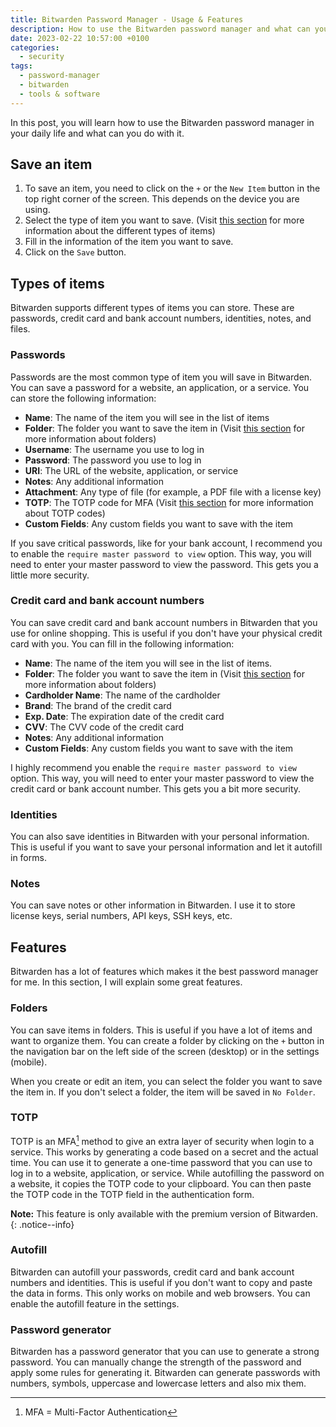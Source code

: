 ```yaml
---
title: Bitwarden Password Manager - Usage & Features
description: How to use the Bitwarden password manager and what can you do with it
date: 2023-02-22 10:57:00 +0100
categories:
  - security
tags:
  - password-manager
  - bitwarden
  - tools & software
---
```


In this post, you will learn how to use the Bitwarden password manager in your daily life and what can you do with it.

## Save an item

1. To save an item, you need to click on the `+` or the `New Item` button in the top right corner of the screen. This depends on the device you are using.
2. Select the type of item you want to save. (Visit [this section](#types-of-items) for more information about the different types of items)
3. Fill in the information of the item you want to save.
4. Click on the `Save` button.

## Types of items

Bitwarden supports different types of items you can store. These are passwords, credit card and bank account numbers, identities, notes, and files.

### Passwords

Passwords are the most common type of item you will save in Bitwarden. You can save a password for a website, an application, or a service. You can store the following information:

- **Name**: The name of the item you will see in the list of items
- **Folder**: The folder you want to save the item in (Visit [this section](#folders) for more information about folders)
- **Username**: The username you use to log in
- **Password**: The password you use to log in
- **URI**: The URL of the website, application, or service
- **Notes**: Any additional information
- **Attachment**: Any type of file (for example, a PDF file with a license key)  
- **TOTP**: The TOTP code for MFA (Visit [this section](#totp) for more information about TOTP codes)
- **Custom Fields**: Any custom fields you want to save with the item

If you save critical passwords, like for your bank account, I recommend you to enable the `require master password to view` option. This way, you will need to enter your master password to view the password. This gets you a little more security.

### Credit card and bank account numbers

You can save credit card and bank account numbers in Bitwarden that you use for online shopping. This is useful if you don't have your physical credit card with you. You can fill in the following information:

- **Name**: The name of the item you will see in the list of items.
- **Folder**: The folder you want to save the item in (Visit [this section](#folders) for more information about folders)
- **Cardholder Name**: The name of the cardholder
- **Brand**: The brand of the credit card
- **Exp. Date**: The expiration date of the credit card
- **CVV**: The CVV code of the credit card
- **Notes**: Any additional information
- **Custom Fields**: Any custom fields you want to save with the item

I highly recommend you enable the `require master password to view` option. This way, you will need to enter your master password to view the credit card or bank account number. This gets you a bit more security.

### Identities

You can also save identities in Bitwarden with your personal information. This is useful if you want to save your personal information and let it autofill in forms.

### Notes

You can save notes or other information in Bitwarden. I use it to store license keys, serial numbers, API keys, SSH keys, etc.

## Features

Bitwarden has a lot of features which makes it the best password manager for me. In this section, I will explain some great features.

### Folders

You can save items in folders. This is useful if you have a lot of items and want to organize them. You can create a folder by clicking on the `+` button in the navigation bar on the left side of the screen (desktop) or in the settings (mobile).

When you create or edit an item, you can select the folder you want to save the item in. If you don't select a folder, the item will be saved in `No Folder`.

### TOTP

TOTP is an MFA[^1] method to give an extra layer of security when login to a service. This works by generating a code based on a secret and the actual time. You can use it to generate a one-time password that you can use to log in to a website, application, or service. While autofilling the password on a website, it copies the TOTP code to your clipboard. You can then paste the TOTP code in the TOTP field in the authentication form.

**Note:** This feature is only available with the premium version of Bitwarden.
{: .notice--info}

[^1]: MFA = Multi-Factor Authentication

### Autofill

Bitwarden can autofill your passwords, credit card and bank account numbers and identities. This is useful if you don't want to copy and paste the data in forms. This only works on mobile and web browsers. You can enable the autofill feature in the settings.

### Password generator

Bitwarden has a password generator that you can use to generate a strong password. You can manually change the strength of the password and apply some rules for generating it. Bitwarden can generate passwords with numbers, symbols, uppercase and lowercase letters and also mix them.

